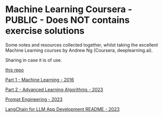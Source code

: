 # Machine Learning Coursera - PUBLIC - Does NOT contains exercise solutions

Some notes and resources collected together, whilst taking the excellent Machine Learning courses by Andrew Ng (Coursera, deeplearning.ai).

Sharing in case it is of use.

[this repo](https://github.com/mrseanryan/coursera-ml-public)

[Part 1 - Machine Learning - 2016](./ML-Andrew-Ng--part-1--2016/readme.md)

[Part 2 - Advanced Learning Algorithms - 2023](./ML-Andrew-Ng--part-2--2023/README.md)

[Prompt Engineering - 2023](./deeplearning.ai/ML-Andrew-Ng--ChatGPT-Prompt-Engineering-2023/README.md)

[LangChain for LLM App Development README - 2023](./deeplearning.ai/LangChain-for-LLM-App-Dev/README.md)
